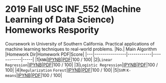 # 2019 Fall USC INF_552 (Machine Learning of Data Science) Homeworks Respority

Coursework in University of Southern California. Practical applications of machine learning techniques to real-world problems.
|No.| Main Algorithm |Homework Dir|Homework PDF|Score|
|---|----------------|------------|------------|-----|
|1|`KNN`|[IPYNB](https://github.com/AaronYang2333/INF_552/blob/master/ay_hw_1/Aaron_homewrok_1.ipynb)|[PDF](https://github.com/AaronYang2333/INF_552/blob/master/ay_hw_1/pdf/Homework1-inf552.pdf)|100 / 100|
|2|`Linear Regression`|[IPYNB](https://github.com/AaronYang2333/INF_552/blob/master/ay_hw_2/Aaron_homewrok_2.ipynb)|[PDF](https://github.com/AaronYang2333/INF_552/blob/master/ay_hw_2/pdf/Homework2-inf552.pdf)|100 / 100|
|3|`Logistic Regression`|[IPYNB](https://github.com/AaronYang2333/INF_552/blob/master/ay_hw_3/Aaron_homewrok_3.ipynb)|[PDF](https://github.com/AaronYang2333/INF_552/blob/master/ay_hw_3/pdf/Homework3-inf552.pdf)|100 / 100|
|4|`Regularization` `Forest`|[IPYNB](https://github.com/AaronYang2333/INF_552/blob/master/ay_hw_4/Aaron_homewrok_4.ipynb)|[PDF](https://github.com/AaronYang2333/INF_552/blob/master/ay_hw_4/pdf/Homework4-inf552.pdf)|100 / 100|
|5|`SVM` `K-means`|[IPYNB](https://github.com/AaronYang2333/INF_552/blob/master/ay_hw_5/Aaron_homewrok_5.ipynb)|[PDF](https://github.com/AaronYang2333/INF_552/blob/master/ay_hw_5/pdf/Homework5-inf552.pdf)|100 / 100|

